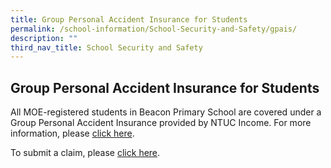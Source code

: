 ```yaml
---
title: Group Personal Accident Insurance for Students
permalink: /school-information/School-Security-and-Safety/gpais/
description: ""
third_nav_title: School Security and Safety
---
```

## Group Personal Accident Insurance for Students

All MOE-registered students in Beacon Primary School are covered under a Group Personal Accident Insurance provided by NTUC Income. For more information, please [click here](https://www.income.com.sg/group-insurance-for-schools-and-moe-personnel/group-personal-accident-for-students).

To submit a claim, please [click here](https://studentgpa.incomegroupins.com.sg/#/).